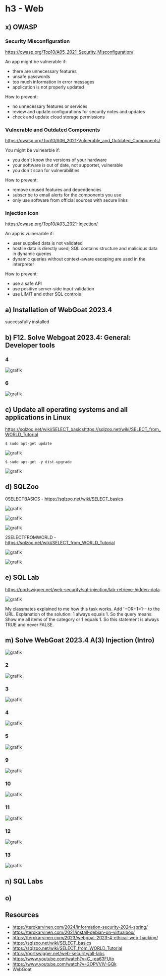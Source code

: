 # h3 - Web

## x) OWASP

### Security Misconfiguration
https://owasp.org/Top10/A05_2021-Security_Misconfiguration/

An app might be vulnerable if: 
- there are unnecessary features
- unsafe passwords
- too much information in error messages
- application is not properly updated

How to prevent: 
- no unnecessary features or services
- review and update configurations for security notes and updates
- check and update cloud storage permissions


### Vulnerable and Outdated Components
https://owasp.org/Top10/A06_2021-Vulnerable_and_Outdated_Components/

You might be vulnearble if: 
- you don´t know the versions of your hardware
- your software is out of date, not supportet, vulnerable
- you don´t scan for vulnerabilities

How to prevent: 
- remove unused features and dependencies
- subscribe to email alerts for the components you use
- only use software from official sources with secure links


### Injection icon
https://owasp.org/Top10/A03_2021-Injection/

An app is vulnerarble if: 
- user supplied data is not validated
- hostile data is directly used; SQL contains structure and malicious data in dynamic queries
- dynamic queries without context-aware escaping are used in the interpreter

How to prevent: 
- use a safe API
- use positive server-side input validation
- use LIMIT and other SQL controls

## a) Installation of WebGoat 2023.4
successfully installed

## b) F12. Solve Webgoat 2023.4: General: Developer tools

### 4
![grafik](https://github.com/danielginfinland/InformationSecurityCourse/assets/156656492/f5c9b638-d208-4d79-966c-0e069dbdc2b0)

### 6
![grafik](https://github.com/danielginfinland/InformationSecurityCourse/assets/156656492/9b593d9d-a81c-461c-84fd-37cc6a5948ec)


## c) Update all operating systems and all applications in Linux
https://sqlzoo.net/wiki/SELECT_basicshttps://sqlzoo.net/wiki/SELECT_from_WORLD_Tutorial

    $ sudo apt-get update
![grafik](https://github.com/danielginfinland/InformationSecurityCourse/assets/156656492/b759b84d-39aa-4e32-95be-46f9500ef9a5)

    $ sudo apt-get -y dist-upgrade
![grafik](https://github.com/danielginfinland/InformationSecurityCourse/assets/156656492/daefe110-6020-4fb0-8bc2-e06ea6ef4e95)


## d) SQLZoo

0SELECTBASICS - https://sqlzoo.net/wiki/SELECT_basics

![grafik](https://github.com/danielginfinland/InformationSecurityCourse/assets/156656492/4507b642-47ea-44e0-a3e0-51ed501e3e0f)

![grafik](https://github.com/danielginfinland/InformationSecurityCourse/assets/156656492/1ee9919f-6272-4a37-b98b-a09691dc2041)

![grafik](https://github.com/danielginfinland/InformationSecurityCourse/assets/156656492/eb272207-f117-4d62-8dd7-bc81d724dc58)

2SELECTFROMWORLD - https://sqlzoo.net/wiki/SELECT_from_WORLD_Tutorial

![grafik](https://github.com/danielginfinland/InformationSecurityCourse/assets/156656492/240065b0-337a-474a-887d-272ffd70a144)

![grafik](https://github.com/danielginfinland/InformationSecurityCourse/assets/156656492/f5b29f08-e1b9-45b9-afbe-9d997a97cf75)


## e) SQL Lab
https://portswigger.net/web-security/sql-injection/lab-retrieve-hidden-data

![grafik](https://github.com/danielginfinland/InformationSecurityCourse/assets/156656492/6bfcc71b-1562-4a7f-8226-78b5da9415e0)

My classmates explained to me how this task works. 
Add '+OR+1=1-- to the URL.
Explanation of the solution: 1 always equals 1. So the query means: Show me all items of the category or 1 equals 1. So this statement is always TRUE and never FALSE. 

## m) Solve WebGoat 2023.4 A(3) Injection (Intro)
![grafik](https://github.com/danielginfinland/InformationSecurityCourse/assets/156656492/cc8caa49-5b46-4375-89be-d2936b26ea78)


### 2
![grafik](https://github.com/danielginfinland/InformationSecurityCourse/assets/156656492/b51232ea-0634-409b-8218-30adb53c17a8)

### 3
![grafik](https://github.com/danielginfinland/InformationSecurityCourse/assets/156656492/5a6234ae-db7f-4f10-ae40-fc88d31510d0)

### 4
![grafik](https://github.com/danielginfinland/InformationSecurityCourse/assets/156656492/5c735bd5-e204-4cce-a1c6-27aeb531cdea)

### 5
![grafik](https://github.com/danielginfinland/InformationSecurityCourse/assets/156656492/d40d23d5-6538-4f5f-a997-bee7cb769551)

### 9
![grafik](https://github.com/danielginfinland/InformationSecurityCourse/assets/156656492/3906b28c-6703-42ff-a4a1-0f496db94356)

### 10
![grafik](https://github.com/danielginfinland/InformationSecurityCourse/assets/156656492/076518a8-0714-4583-92c6-b076ada90151)

### 11
![grafik](https://github.com/danielginfinland/InformationSecurityCourse/assets/156656492/c5dacbd8-9ff8-4c95-8808-a7a9202415f8)

### 12
![grafik](https://github.com/danielginfinland/InformationSecurityCourse/assets/156656492/f176be0b-cc5e-40fa-a7f3-dd4ed9bea442)

### 13
![grafik](https://github.com/danielginfinland/InformationSecurityCourse/assets/156656492/dabe224e-0f18-4a10-9277-351f694e23f1)

## n) SQL Labs

## o)

## Resources
- https://terokarvinen.com/2024/information-security-2024-spring/
- https://terokarvinen.com/2021/install-debian-on-virtualbox/
- https://terokarvinen.com/2023/webgoat-2023-4-ethical-web-hacking/
- https://sqlzoo.net/wiki/SELECT_basics
- https://sqlzoo.net/wiki/SELECT_from_WORLD_Tutorial
- https://portswigger.net/web-security/all-labs
- https://www.youtube.com/watch?v=C_-ea63FUto
- https://www.youtube.com/watch?v=2OPVViV-GQk
- WebGoat
